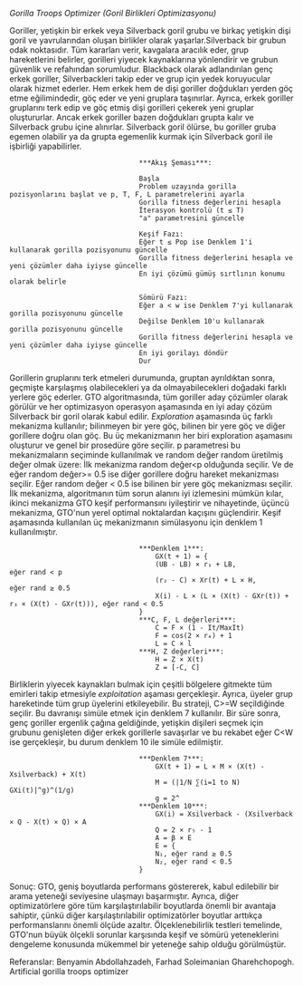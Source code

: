 *Gorilla Troops Optimizer (Goril Birlikleri Optimizasyonu)*


Goriller, yetişkin bir erkek veya Silverback goril grubu ve birkaç yetişkin dişi goril ve yavrularından oluşan birlikler olarak yaşarlar.Silverback bir grubun odak noktasıdır. Tüm kararları verir, kavgalara aracılık eder, grup hareketlerini belirler, gorilleri yiyecek kaynaklarına yönlendirir ve grubun güvenlik ve refahından sorumludur. Blackback olarak adlandırılan genç erkek goriller, Silverbackleri takip eder ve grup için yedek koruyucular olarak hizmet ederler. Hem erkek hem de dişi goriller doğdukları yerden göç etme eğilimindedir,  göç eder ve yeni gruplara taşınırlar. Ayrıca, erkek goriller gruplarını terk edip ve göç etmiş dişi gorilleri çekerek yeni gruplar oluştururlar. Ancak erkek goriller bazen doğdukları grupta kalır ve Silverback grubu içine alınırlar. Silverback goril ölürse, bu goriller gruba egemen olabilir ya da grupta egemenlik kurmak için Silverback goril ile işbirliği yapabilirler.

                                    ***Akış Şeması***:

                                    Başla
                                    Problem uzayında gorilla pozisyonlarını başlat ve p, T, F, L parametrelerini ayarla
                                    Gorilla fitness değerlerini hesapla
                                    İterasyon kontrolü (t ≤ T)
                                    "a" parametresini güncelle 

                                    Keşif Fazı:
                                    Eğer t ≤ Pop ise Denklem 1'i kullanarak gorilla pozisyonunu güncelle
                                    Gorilla fitness değerlerini hesapla ve yeni çözümler daha iyiyse güncelle
                                    En iyi çözümü gümüş sırtlının konumu olarak belirle

                                    Sömürü Fazı:
                                    Eğer a < w ise Denklem 7'yi kullanarak gorilla pozisyonunu güncelle
                                    Değilse Denklem 10'u kullanarak gorilla pozisyonunu güncelle
                                    Gorilla fitness değerlerini hesapla ve yeni çözümler daha iyiyse güncelle
                                    En iyi gorilayı döndür
                                    Dur

Gorillerin gruplarını terk etmeleri durumunda, gruptan ayrıldıktan sonra, geçmişte karşılaşmış olabilecekleri ya da olmayabilecekleri doğadaki farklı yerlere göç ederler. GTO algoritmasında, tüm goriller aday çözümler olarak görülür ve her optimizasyon operasyon aşamasında en iyi aday çözüm Silverback bir goril olarak kabul edilir. *Exploration* aşamasında üç farklı mekanizma kullanılır; bilinmeyen bir yere göç, bilinen bir yere göç ve diğer gorillere doğru olan göç. Bu üç mekanizmanın her biri exploration aşamasını oluşturur ve genel bir prosedüre göre seçilir. p parametresi bu mekanizmaların seçiminde kullanılmak ve random değer random üretilmiş değer olmak üzere: İlk mekanizma random değer<p olduğunda seçilir. Ve de eğer random değer>= 0.5 ise diğer gorillere doğru hareket mekanizması seçilir. Eğer random değer < 0.5 ise bilinen bir yere göç mekanizması seçilir. İlk mekanizma, algoritmanın tüm sorun alanını iyi izlemesini mümkün kılar, ikinci mekanizma GTO keşif performansını iyileştirir ve nihayetinde, üçüncü mekanizma, GTO'nun yerel optimal noktalardan kaçışını güçlendirir. Keşif aşamasında kullanılan üç mekanizmanın simülasyonu için  denklem 1 kullanılmıştır.
                                             
                                    ***Denklem 1***:
                                        GX(t + 1) = {
                                        (UB - LB) × r₁ + LB,                  eğer rand < p
                                        (r₂ - C) × Xr(t) + L × H,             eğer rand ≥ 0.5
                                        X(i) - L × (L × (X(t) - GXr(t)) + r₃ × (X(t) - GXr(t))), eğer rand < 0.5
                                    }
                                    ***C, F, L değerleri***:
                                        C = F × (1 - It/MaxIt)
                                        F = cos(2 × r₄) + 1
                                        L = C × l
                                    ***H, Z değerleri***:
                                        H = Z × X(t)
                                        Z = [-C, C]

Birliklerin yiyecek kaynakları bulmak için çeşitli bölgelere gitmekte tüm emirleri takip etmesiyle *exploitation* aşaması gerçekleşir. Ayrıca, üyeler grup hareketinde tüm grup üyelerini etkileyebilir. Bu strateji, C>=W  seçildiğinde seçilir. Bu davranışı simüle etmek için denklem 7 kullanılır. Bir süre sonra, genç goriller ergenlik çağına geldiğinde, yetişkin dişileri seçmek için grubunu genişleten diğer erkek gorillerle savaşırlar ve bu rekabet eğer C<W ise gerçekleşir, bu durum denklem 10 ile simüle edilmiştir.

                                    ***Denklem 7***:
                                        GX(t + 1) = L × M × (X(t) - Xsilverback) + X(t)
                                        M = (|1/N ∑(i=1 to N) GXi(t)|^g)^(1/g)
                                        g = 2^
                                    ***Denklem 10***: 
                                        GX(i) = Xsilverback - (Xsilverback × Q - X(t) × Q) × A
                                        Q = 2 × r₅ - 1
                                        A = β × E
                                        E = {
                                        N₁, eğer rand ≥ 0.5
                                        N₂, eğer rand < 0.5
                                    }

Sonuç: GTO, geniş boyutlarda performans göstererek, kabul edilebilir bir arama yeteneği seviyesine ulaşmayı başarmıştır. Ayrıca, diğer optimizatörlere göre tüm karşılaştırılabilir boyutlarda önemli bir avantaja sahiptir, çünkü diğer karşılaştırılabilir optimizatörler boyutlar arttıkça performanslarını önemli ölçüde azaltır. Ölçeklenebilirlik testleri temelinde, GTO'nun büyük ölçekli sorunlar karşısında keşif ve sömürü yeteneklerini dengeleme konusunda mükemmel bir yeteneğe sahip olduğu görülmüştür.

Referanslar: Benyamin Abdollahzadeh, Farhad Soleimanian Gharehchopogh. Artificial gorilla troops optimizer
